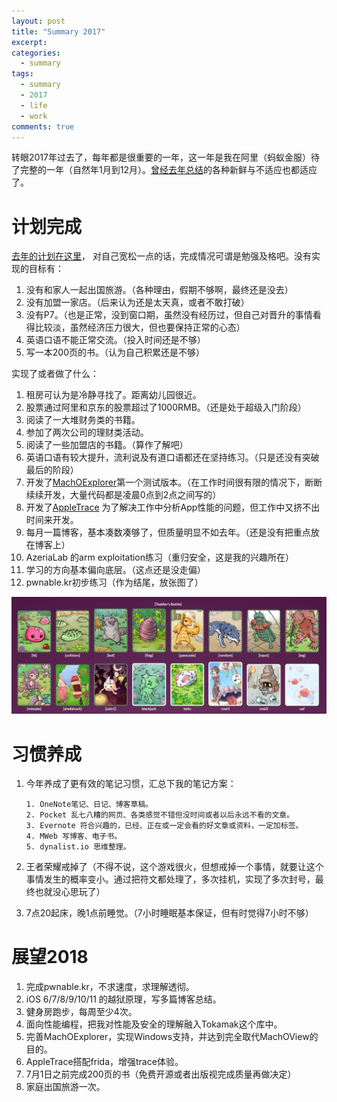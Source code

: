 ```yaml
---
layout: post
title: "Summary 2017"
excerpt: 
categories:
  - summary
tags:
  - summary
  - 2017
  - life
  - work
comments: true
---
```




转眼2017年过去了，每年都是很重要的一年，这一年是我在阿里（蚂蚁金服）待了完整的一年（自然年1月到12月）。[曾经去年总结](http://everettjf.com/2016/12/25/join-ant-financial-3-month-and-summary-for-2016/)的各种新鲜与不适应也都适应了。


# 计划完成


[去年的计划在这里](https://github.com/everettjf/everettjf.github.io/blob/master/stuff/plan/plan2017.png)， 对自己宽松一点的话，完成情况可谓是勉强及格吧。没有实现的目标有：

1. 没有和家人一起出国旅游。（各种理由，假期不够啊，最终还是没去）
2. 没有加盟一家店。（后来认为还是太天真，或者不敢打破）
3. 没有P7。（也是正常，没到窗口期，虽然没有经历过，但自己对晋升的事情看得比较淡，虽然经济压力很大，但也要保持正常的心态）
4. 英语口语不能正常交流。（投入时间还是不够）
5. 写一本200页的书。（认为自己积累还是不够）

实现了或者做了什么：

1. 租房可认为是冷静寻找了。距离幼儿园很近。
2. 股票通过阿里和京东的股票超过了1000RMB。（还是处于超级入门阶段）
3. 阅读了一大堆财务类的书籍。
4. 参加了两次公司的理财类活动。
5. 阅读了一些加盟店的书籍。（算作了解吧）
6. 英语口语有较大提升，流利说及有道口语都还在坚持练习。（只是还没有突破最后的阶段）
7. 开发了[MachOExplorer](https://github.com/everettjf/MachOExplorer)第一个测试版本。（在工作时间很有限的情况下，断断续续开发，大量代码都是凌晨0点到2点之间写的）
8. 开发了[AppleTrace](https://github.com/everettjf/AppleTrace) 为了解决工作中分析App性能的问题，但工作中又挤不出时间来开发。
9. 每月一篇博客，基本凑数凑够了，但质量明显不如去年。（还是没有把重点放在博客上）
10. AzeriaLab 的arm exploitation练习（重归安全，这是我的兴趣所在）
11. 学习的方向基本偏向底层。（这点还是没走偏）
12. pwnable.kr初步练习（作为结尾，放张图了）

![](/media/15146903387714.jpg)

# 习惯养成

1. 今年养成了更有效的笔记习惯，汇总下我的笔记方案：
    
    ```
	1. OneNote笔记、日记、博客草稿。
	2. Pocket 乱七八糟的网页、各类感觉不错但没时间或者以后永远不看的文章。
	3. Evernote 符合兴趣的，已经、正在或一定会看的好文章或资料，一定加标签。
	4. MWeb 写博客、电子书。
	5. dynalist.io 思维整理。
    ```

2. 王者荣耀戒掉了（不得不说，这个游戏很火，但想戒掉一个事情，就要让这个事情发生的概率变小。通过把符文都处理了，多次挂机，实现了多次封号，最终也就没心思玩了）
3. 7点20起床，晚1点前睡觉。（7小时睡眠基本保证，但有时觉得7小时不够）


# 展望2018

1. 完成pwnable.kr，不求速度，求理解透彻。
2. iOS 6/7/8/9/10/11 的越狱原理，写多篇博客总结。
3. 健身房跑步，每周至少4次。
4. 面向性能编程，把我对性能及安全的理解融入Tokamak这个库中。
5. 完善MachOExplorer，实现Windows支持，并达到完全取代MachOView的目的。
6. AppleTrace搭配frida，增强trace体验。
7. 7月1日之前完成200页的书（免费开源或者出版视完成质量再做决定）
8. 家庭出国旅游一次。



